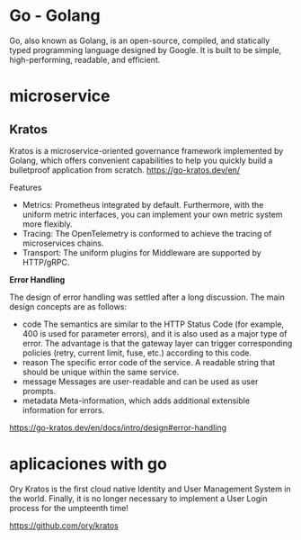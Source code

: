 # Go - Golang

Go, also known as Golang, is an open-source, compiled, and statically typed programming language designed by Google. It is built to be simple, high-performing, readable, and efficient.

# microservice

## Kratos

Kratos is a microservice-oriented governance framework implemented by Golang, which offers convenient capabilities to help you quickly build a bulletproof application from scratch.
https://go-kratos.dev/en/



Features

- Metrics: Prometheus integrated by default. Furthermore, with the uniform metric interfaces, you can implement your own metric system more flexibly.
- Tracing: The OpenTelemetry is conformed to achieve the tracing of microservices chains.
- Transport: The uniform plugins for Middleware are supported by HTTP/gRPC.


**Error Handling**

The design of error handling was settled after a long discussion. The main design concepts are as follows:

- code The semantics are similar to the HTTP Status Code (for example, 400 is used for parameter errors), and it is also used as a major type of error. The advantage is that the gateway layer can trigger corresponding policies (retry, current limit, fuse, etc.) according to this code.
- reason The specific error code of the service. A readable string that should be unique within the same service.
- message Messages are user-readable and can be used as user prompts.
- metadata Meta-information, which adds additional extensible information for errors.
	
https://go-kratos.dev/en/docs/intro/design#error-handling
	
	
# aplicaciones with go


Ory Kratos is the first cloud native Identity and User Management System in the world. Finally, it is no longer necessary to implement a User Login process for the umpteenth time!

https://github.com/ory/kratos

